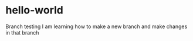 # hello-world
Branch testing
I am learning how to make a new branch and make changes in that branch

